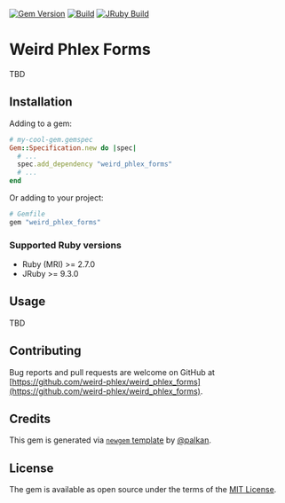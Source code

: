 [![Gem Version](https://badge.fury.io/rb/weird_phlex_forms.svg)](https://rubygems.org/gems/weird_phlex_forms)
[![Build](https://github.com/weird-phlex/weird_phlex_forms/workflows/Build/badge.svg)](https://github.com/palkan/weird_phlex_forms/actions)
[![JRuby Build](https://github.com/weird-phlex/weird_phlex_forms/workflows/JRuby%20Build/badge.svg)](https://github.com/weird-phlex/weird_phlex_forms/actions)

# Weird Phlex Forms

TBD

## Installation

Adding to a gem:

```ruby
# my-cool-gem.gemspec
Gem::Specification.new do |spec|
  # ...
  spec.add_dependency "weird_phlex_forms"
  # ...
end
```

Or adding to your project:

```ruby
# Gemfile
gem "weird_phlex_forms"
```

### Supported Ruby versions

- Ruby (MRI) >= 2.7.0
- JRuby >= 9.3.0

## Usage

TBD

## Contributing

Bug reports and pull requests are welcome on GitHub at [https://github.com/weird-phlex/weird_phlex_forms](https://github.com/weird-phlex/weird_phlex_forms).

## Credits

This gem is generated via [`newgem` template](https://github.com/palkan/newgem) by [@palkan](https://github.com/palkan).

## License

The gem is available as open source under the terms of the [MIT License](http://opensource.org/licenses/MIT).
